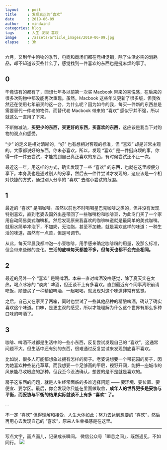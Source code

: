 ```yaml
---
layout    : post
title     : 发现真正的“喜欢”
date      : 2019-06-09
author    : mindwind
categories: blog
tags      : 人生 发现 喜欢
image     : /assets/article_images/2019-06-09.jpg
elapse    : 3h
---
```


六月，又到年中购物的季节，电商和商场们都在竞相促销，除了生活必需的消耗品，却不知道该买些什么了，感觉找到一件喜欢的东西也是挺麻烦的事了。


## 0
毕竟该有的都有了，回想七年多以前第一次买 Macbook 带来的喜悦感，在后来的很多次购物中都没能再次重现。虽然，Macbook 这些年又更新了很多版，但我依然还在使用七年前买的这一台，为什么呢？因为如今的我，每买一件新的东西总是需要替代一件老的物件，而替代老 Macbook 带来的 “喜欢” 感似乎并不强，所以就这么一直用了下来。

不断做减法，__买更少的东西，买更好的东西，买喜欢的东西__，这应该是我当下对购物的观点和感受。

“少” 的定义是相对清晰的，“好” 也有想相对客观的标准，但 “喜欢” 却是非常主观的。大家都说好的东西，你未必喜欢。所以，发现 “喜欢” 是一件挺麻烦的事，你得一件一件去尝试，才能找到自己真正喜欢的东西，有时候尝试还不止一次。

最近这一年，用这样的方式，确实发现了一些 “喜欢” 的东西，也就在这里顺便分享下。本身我也是通过别人的分享，然后去一件件尝试才发现的，这应该是一个相对快捷的方式，通过别人分享的 “喜欢” 去缩小尝试的范围。


## 1
最近的 “喜欢” 是喝咖啡。虽然以前也不时喝喝星巴克咖啡之类的，但并没有发现特别喜欢，直到老婆去国外出差带回了一些咖啡粉和咖啡豆，为此专门买了一个家用自动简易美式咖啡机，然后发现原来我喜欢的咖啡味道就是最简单的美式咖啡。就用水简单冲泡下，不加奶，无油脂，甚至不加糖，就是喜欢这样的味道：一种生活的味道，虽然有一点苦，但是可调节。

从此，每天早晨我都冲泡一小壶咖啡，用手感来确定咖啡粉的用量，没那么标准，但会带来些微的变化。__生活的底味每天都差不多，但每天也都不会完全相同。__


## 2
最近的另外一个 “喜欢” 是喝啤酒。本来一直对啤酒没啥感觉，除了夏天实在太热，喝点冰冻的 “淡爽” 啤酒，但还谈不上有多喜欢。直到最近有个同事离职前请吃饭，顺便买了一种精酿啤酒，一起喝喝，就发现对这个味道非常有感觉。

之后，自己又在家买了两箱，同时也尝试了一些其他品种的精酿啤酒，确认了确实喜欢这个味道。口味，是更主观的感受，所以才能理解为什么这个世界有那么多种口味的啤酒了。


## 3
咖啡、啤酒不过都是生活中的一些小东西，反复尝试发现自己的 “喜欢”，这通常问题不大。但生活中还有别的东西，很难通过反复尝试来发现到底喜不喜欢。

比如说，很多人可能都想象过拥有怎样的房子。老婆说想要一个带花园的房子，因为她喜欢种些花花草草，而我想要一个足够高的平层，视野开阔，能把一座城市的风景能尽收眼底的那种。但我至今没法确认，想要的是不是就是喜欢的。

房子这东西的问题，就是人生经常面临的多难选择问题 —— 要环境、要位置、要便宜、要学区。最后，你会发现你只能在里面做取舍，__成年人的世界更多是妥协与平衡，而妥协与平衡的结果实际就谈不上有多 “喜欢” 了。__

...

不一定 “喜欢” 但得理解和接受，人生大体如此；努力去达到想要的 “喜欢”，然后再用心去发现自己的 “喜欢”，原来人生幸福感是在这里。


---
写点文字，画点画儿，记录成长瞬间。
微信公众号「瞬息之间」，既然遇见，不如同行。
![](/assets/images/qrcode_wechat_avatar.jpg)
